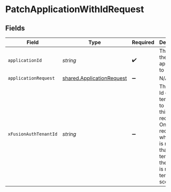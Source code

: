 # PatchApplicationWithIdRequest


## Fields

| Field                                                                                                                                              | Type                                                                                                                                               | Required                                                                                                                                           | Description                                                                                                                                        |
| -------------------------------------------------------------------------------------------------------------------------------------------------- | -------------------------------------------------------------------------------------------------------------------------------------------------- | -------------------------------------------------------------------------------------------------------------------------------------------------- | -------------------------------------------------------------------------------------------------------------------------------------------------- |
| `applicationId`                                                                                                                                    | *string*                                                                                                                                           | :heavy_check_mark:                                                                                                                                 | The Id of the application to update.                                                                                                               |
| `applicationRequest`                                                                                                                               | [shared.ApplicationRequest](../../models/shared/applicationrequest.md)                                                                             | :heavy_minus_sign:                                                                                                                                 | N/A                                                                                                                                                |
| `xFusionAuthTenantId`                                                                                                                              | *string*                                                                                                                                           | :heavy_minus_sign:                                                                                                                                 | The unique Id of the tenant used to scope this API request. Only required when there is more than one tenant and the API key is not tenant-scoped. |